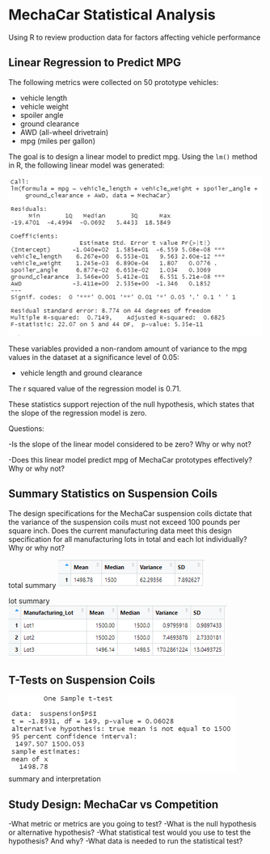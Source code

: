 # MechaCar Statistical Analysis

Using R to review production data for factors affecting vehicle performance 

## Linear Regression to Predict MPG

The following metrics were collected on 50 prototype vehicles:
- vehicle length
- vehicle weight
- spoiler angle
- ground clearance
- AWD (all-wheel drivetrain)
- mpg (miles per gallon)

The goal is to design a linear model to predict mpg.
Using the `lm()` method in R, the following linear model was generated:

![lm image](https://github.com/lnshewmo/MechaCar_Statistical_Analysis/blob/main/images/MechaCar_LM.png)

These variables provided a non-random amount of variance to the mpg values in the dataset at a significance level of 0.05:
  - vehicle length and ground clearance

The r squared value of the regression model is 0.71.

These statistics support rejection of the null hypothesis, which states that the slope of the regression model is zero.

Questions: 

-Is the slope of the linear model considered to be zero? Why or why not?

-Does this linear model predict mpg of MechaCar prototypes effectively? Why or why not?

## Summary Statistics on Suspension Coils

The design specifications for the MechaCar suspension coils dictate that the variance of the suspension coils must not exceed 100 pounds per square inch. Does the current manufacturing data meet this design specification for all manufacturing lots in total and each lot individually? Why or why not?

total summary
![total](https://github.com/lnshewmo/MechaCar_Statistical_Analysis/blob/main/images/total_summary.png)

lot summary
![lot](https://github.com/lnshewmo/MechaCar_Statistical_Analysis/blob/main/images/lot_summary.png)

## T-Tests on Suspension Coils

![ttest](https://github.com/lnshewmo/MechaCar_Statistical_Analysis/blob/main/images/PSI_ttest.png)
summary and interpretation

## Study Design: MechaCar vs Competition

-What metric or metrics are you going to test?
-What is the null hypothesis or alternative hypothesis?
-What statistical test would you use to test the hypothesis? And why?
-What data is needed to run the statistical test?
